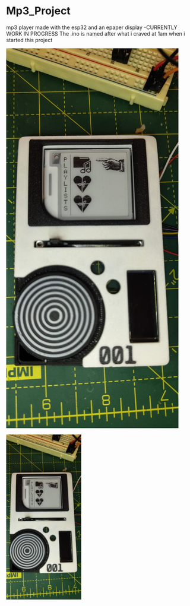 # Mp3_Project

mp3 player made with the esp32 and an epaper display -CURRENTLY WORK IN PROGRESS
The .ino is named after what i craved at 1am when i started this project

![bg left](https://github.com/Fins42/Mp3_Project/blob/main/Images/githubImg1.jpg?image=29)

<img src="https://github.com/Fins42/Mp3_Project/blob/main/Images/githubImg1.jpg" alt="mp3 player img sorta looks like a panda" style="width:40%; height:auto;">
